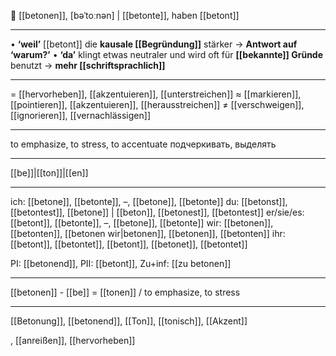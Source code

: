 🎵 [[betonen]], [bəˈtoːnən] | [[betonte]], haben [[betont]]

---
• **‘weil’** [[betont]] die **kausale [[Begründung]]** stärker → **Antwort auf ‘warum?’**
• **‘da’** klingt etwas neutraler und wird oft für **[[bekannte]] Gründe** benutzt → **mehr [[schriftsprachlich]]**

---
= [[hervorheben]], [[akzentuieren]], [[unterstreichen]]
≈ [[markieren]], [[pointieren]], [[akzentuieren]], [[herausstreichen]]
≠ [[verschweigen]], [[ignorieren]], [[vernachlässigen]]

---
to emphasize, to stress, to accentuate
подчеркивать, выделять

---
[[be]]|[[ton]]|[[en]]

---
ich: [[betone]], [[betonte]], –, [[betone]], [[betonte]]
du: [[betonst]], [[betontest]], [[betone]] | [[beton]], [[betonest]], [[betontest]]
er/sie/es: [[betont]], [[betonte]], –, [[betone]], [[betonte]]
wir: [[betonen]], [[betonten]], [[betonen wir|betonen]], [[betonen]], [[betonten]]
ihr: [[betont]], [[betontet]], [[betont]], [[betonet]], [[betontet]]

PI: [[betonend]], PII: [[betont]], Zu+inf: [[zu betonen]]

---
[[betonen]] - [[be]] = [[tonen]] / to emphasize, to stress

---
[[Betonung]], [[betonend]], [[Ton]], [[tonisch]], [[Akzent]]

, [[anreißen]], [[hervorheben]]
